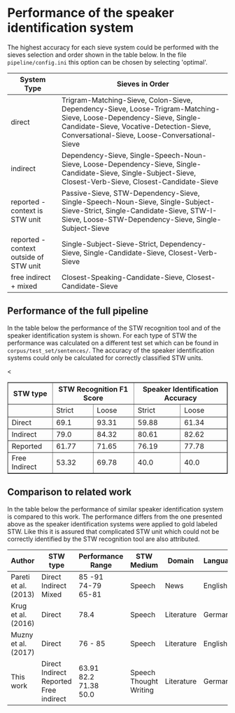 # Performance of the speaker identification system

The highest accuracy for each sieve system could be performed with the sieves selection and order shown in the table below. In the file `pipeline/config.ini` this option can be chosen by selecting 'optimal'. 

| System Type                 |  Sieves in Order                                             |
| ----------------------------| ------------------------------------------------------------ |
| direct                      | Trigram-Matching-Sieve, Colon-Sieve, Dependency-Sieve, Loose-Trigram-Matching-Sieve, Loose-Dependency-Sieve, Single-Candidate-Sieve, Vocative-Detection-Sieve, Conversational-Sieve, Loose-Conversational-Sieve |
| indirect                    | Dependency-Sieve, Single-Speech-Noun-Sieve, Loose-Dependency-Sieve, Single-Candidate-Sieve, Single-Subject-Sieve, Closest-Verb-Sieve, Closest-Candidate-Sieve |
| reported - context is STW unit | Passive-Sieve, STW-Dependency-Sieve, Single-Speech-Noun-Sieve, Single-Subject-Sieve-Strict, Single-Candidate-Sieve, STW-I-Sieve, Loose-STW-Dependency-Sieve, Single-Subject-Sieve |
| reported - context outside of STW unit | Single-Subject-Sieve-Strict, Dependency-Sieve, Single-Candidate-Sieve, Closest-Verb-Sieve
| free indirect + mixed       | Closest-Speaking-Candidate-Sieve, Closest-Candidate-Sieve    |

## Performance of the full pipeline
In the table below the performance of the STW recognition tool and of the speaker identification system is shown. 
For each type of STW the performance was calculated on a different test set which can be found in `corpus/test_set/sentences/`.
The accuracy of the speaker identification systems could only be calculated for correctly classified STW units.

<table border="1">
  <tr>
    <th scope="col">STW type</th>
    <<th scope="col" colspan="2">STW Recognition F1 Score</th>
    <th scope="col" colspan="2">Speaker Identification Accuracy</th>
  </tr>
  <tr>
  <th scope="row">&nbsp;</th>
    <td>Strict</td>
    <td>Loose</td>
    <td>Strict</td>
    <td>Loose</td>
  </tr>
   <tr>
  <tr>
  <td>Direct</td>
    <td>69.1</td>
    <td>93.31</td>
    <td>59.88</td>
    <td>61.34</td>
  </tr>
   <tr>
  <td>Indirect</td>
    <td>79.0</td>
    <td>84.32</td>
    <td>80.61</td>
    <td>82.62</td>
  </tr>
   <tr>
  <td>Reported</td>
    <td>61.77</td>
    <td>71.65</td>
    <td>76.19</td>
    <td>77.78</td>
  </tr>
   <tr>
  <td>Free Indirect</td>
    <td>53.32</td>
    <td>69.78</td>
    <td>40.0</td>
    <td>40.0</td>
  </tr>
</table>



## Comparison to related work 

In the table below the performance of similar speaker identification system is compared to this work. The performance differs from the one presented above as the speaker identification systems were applied to gold labeled STW. Like this it is assured that complicated STW unit which could not be correctly identified by the STW recognition tool are also attributed. 

| Author               | STW type    | Performance Range | STW Medium    | Domain     | Language    |
| -------------------  | ------------| ----------------- | ------------- | ---------- | ----------- |
| Pareti et al. (2013) | Direct<br>Indirect<br>Mixed | 85 -91<br>74-79<br>65-81 | Speech | News | English |
| Krug et al. (2016)   | Direct      | 78.4              | Speech        | Literature | German      |
| Muzny et al. (2017)  | Direct      | 76 - 85           | Speech        | Literature | English     |
| This work            | Direct<br>Indirect<br>Reported<br>Free indirect | 63.91<br>82.2<br>71.38<br>50.0 | Speech<br>Thought<br>Writing | Literature | German | 



